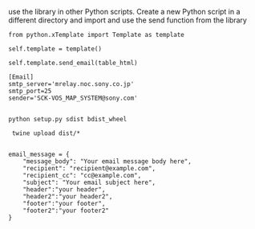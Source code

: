 use the library in other Python scripts. 
Create a new Python script in a different directory and 
import and use the send function from the library

```
from python.xTemplate import Template as template

self.template = template()

self.template.send_email(table_html)

[Email]
smtp_server='mrelay.noc.sony.co.jp'
smtp_port=25
sender='SCK-VOS_MAP_SYSTEM@sony.com'


python setup.py sdist bdist_wheel

 twine upload dist/*


email_message = {
    "message_body": "Your email message body here",
    "recipient": "recipient@example.com",
    "recipient_cc": "cc@example.com",
    "subject": "Your email subject here",
    "header":"your header",
    "header2":"your header2",
    "footer":"your footer",
    "footer2":"your footer2"
}
```